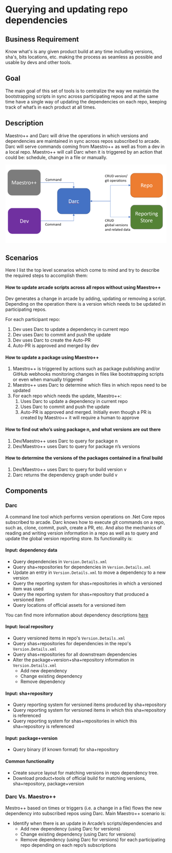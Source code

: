 # Querying and updating repo dependencies 

## Business Requirement

Know what's is any given product build at any time including versions, sha's, bits locations, etc. 
making the process as seamless as possible and usable by devs and other tools.

## Goal 

The main goal of this set of tools is to centralize the way we maintain 
the bootstrapping scripts in sync across participating repos and at the 
same time have a single way of updating the dependencies on each repo, 
keeping track of what’s in each product at all times. 

## Description 

Maestro++ and Darc will drive the operations in which versions and dependencies
are maintained in sync across repos subscribed to arcade. Darc will serve commands 
coming from Maestro++ as well as from a dev in a local repo. Maestro++ will call
Darc when it is triggered by an action that could be: schedule, change in a file or
manually.

![Diagram](VersionQueryingAndUpdating.png) 

## Scenarios 

Here I list the top level scenarios which come to mind and try to 
describe the required steps to accomplish them: 

#### How to update arcade scripts across all repos without using Maestro++ 

Dev generates a change in arcade by adding, updating or removing a 
script. Depending on the operation there is a version which needs to be 
updated in participating repos. 

For each participant repo: 

1. Dev uses Darc to update a dependency in current repo
2. Dev uses Darc to commit and push the update 
3. Dev uses Darc to create the Auto-PR 
4. Auto-PR is approved and merged by dev 

#### How to update a package using Maestro++ 
	
1. Maestro++ is triggered by actions such as package publishing and/or 
GitHub webhooks monitoring changes in files like bootstrapping scripts 
or even when manually triggered
2. Maestro++ uses Darc to determine which files in which repos need to be updated 
3. For each repo which needs the update, Maestro++: 
    1. Uses Darc to update a dependency in current repo
    2. Uses Darc to commit and push the update 
    3. Auto-PR is approved and merged. Initially even though a PR is
    created by Maestro++ it will require a human to approve

#### How to find out who’s using package n, and what versions are out there 

1. Dev/Maestro++ uses Darc to query for package n 
2. Dev/Maestro++ uses Darc to query for package n’s versions 

#### How to determine the versions of the packages contained in a final build 

1. Dev/Maestro++ uses Darc to query for build version v 
2. Darc returns the dependency graph under build v 

## Components 

### Darc 

A command line tool which performs version operations on .Net Core repos subscribed to arcade. 
Darc knows how to execute git commands on a repo, such as, clone, commit, push, create a PR, etc. And
also the mechanics of reading and writing version information in a repo as well as to query 
and update the global version reporting store.  Its functionality is: 

#### Input: dependency data 

* Query dependencies in `Version.Details.xml` 
* Query sha+repositories for dependencies in `Version.Details.xml` 
* Update an entry in `Version.Details.xml` to move a dependency to a new version 
* Query the reporting system for shas+repositories in which a versioned item was 
used 
* Query the reporting system for shas+repository that produced a versioned item 
* Query locations of official assets for a versioned item 

You can find more information about dependency descriptions [here](DependencyDescriptionFormat.md) 

#### Input: local repository 
* Query versioned items in repo's `Version.Details.xml`
* Query shas+repositories for dependencies in the repo's `Version.Details.xml`
* Query shas+repositories for all downstream dependencies
* Alter the package+version+sha+repository information in `Version.Details.xml`
    * Add new dependency 
    * Change existing dependency 
    * Remove dependency 

#### Input: sha+repository 
* Query reporting system for versioned items produced by sha+repository
* Query reporting system for versioned items in which this sha+repository is referenced 
* Query reporting system for shas+repositories in which this sha+repository is referenced 

#### Input: package+version 
* Query binary (if known format) for sha+repository

#### Common functionality 
* Create source layout for matching versions in repo dependency tree. 
* Download product+tools of official build for matching versions, sha+repository, 
package+version 

### Darc Vs. Maestro++ 

Mestro++ based on times or triggers (i.e. a change in a file) flows the new dependency
into subscribed repos using Darc. Main Maestro++ scenario is:

* Identify when there is an update in Arcade’s scripts/dependencies and 
    * Add new dependency (using Darc for versions) 
    * Change existing dependency (using Darc for versions) 
    * Remove dependency (using Darc for versions) 
for each participating repo depending on each repo’s subscriptions 